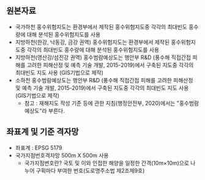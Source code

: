 ## 원본자료
* 국가하천 홍수위험지도는 환경부에서 제작된 홍수위험지도중 각각의 최대빈도 홍수량에 대해 분석된 홍수위험지도를 사용
* 지방하천(한강, 낙동강, 금강 권역) 홍수위험지도는 환경부에서 제작된 홍수위험지도중 각각의 최대빈도 홍수량에 대해 분석된 홍수위험지도를 사용
* 지방하천(영산강/섬진강 권역) 홍수범람예상도는 행안부 R&D (풍수해 직접간접 피해를 고려한 피해산정 및 예측 기술 개발, 2015-2019)에서 구축된 지도중 각각의 최대빈도 지도 사용 (GIS기법으로 제작)
* 소하천 홍수범람예상도는 행안부 R&D (풍수해 직접간접 피해를 고려한 피해산정 및 예측 기술 개발, 2015-2019)에서 구축된 지도중 각각의 최대빈도 지도 사용 (GIS기법으로 제작)
   - 참고 : 재해지도 작성 기준 등에 관한 지침(행정안전부, 2020)에서는 "홍수범람예상도"라 부른다.     

## 좌표계 및 기준 격자망
* 좌표계 : EPSG 5179
* 국가지점번호격자망 500m X 500m 사용
  - 국가지점번호란? 국토 및 이와 인접한 해양을 일정한 간격(10m×10m)으로 나누어 구획마다 부여한 번호(도로명주소법 제2조제9호)        
